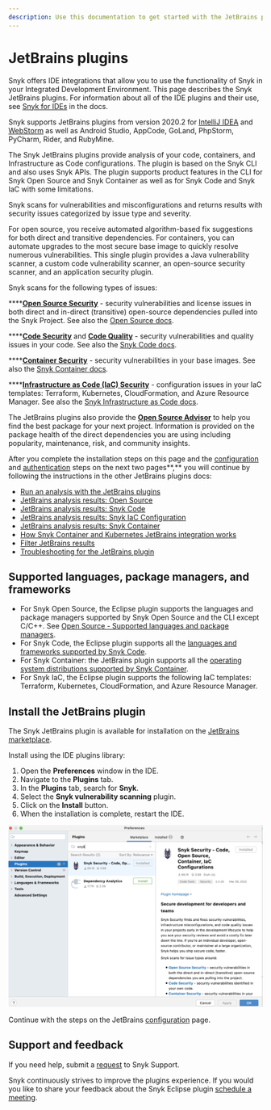 ```yaml
---
description: Use this documentation to get started with the JetBrains plugin.
---
```


# JetBrains plugins

Snyk offers IDE integrations that allow you to use the functionality of Snyk in your Integrated Development Environment. This page describes the Snyk JetBrains plugins. For information about all of the IDE plugins and their use, see [Snyk for IDEs](https://docs.snyk.io/ide-tools) in the docs.

Snyk supports JetBrains plugins from version 2020.2 for [IntelliJ IDEA](https://snyk.io/lp/intellij-ide-plugin/) and [WebStorm](https://snyk.io/lp/webstorm-ide-plugin/) as well as Android Studio, AppCode, GoLand, PhpStorm, PyCharm, Rider, and RubyMine.

The Snyk JetBrains plugins provide analysis of your code, containers, and Infrastructure as Code configurations. The plugin is based on the Snyk CLI and also uses Snyk APIs. The plugin supports product features in the CLI for Snyk Open Source and Snyk Container as well as for Snyk Code and Snyk IaC with some limitations.

Snyk scans for vulnerabilities and misconfigurations and returns results with security issues categorized by issue type and severity.

For open source, you receive automated algorithm-based fix suggestions for both direct and transitive dependencies. For containers, you can automate upgrades to the most secure base image to quickly resolve numerous vulnerabilities. This single plugin provides a Java vulnerability scanner, a custom code vulnerability scanner, an open-source security scanner, and an application security plugin.

Snyk scans for the following types of issues:

****[**Open Source Security**](https://snyk.io/product/open-source-security-management/) - security vulnerabilities and license issues in both direct and in-direct (transitive) open-source dependencies pulled into the Snyk Project. See also the [Open Source docs](https://docs.snyk.io/products/snyk-open-source).

****[**Code Security**](https://snyk.io/product/snyk-code/) and [**Code Quality**](https://snyk.io/product/snyk-code/) - security vulnerabilities and quality issues in your code. See also the [Snyk Code docs](https://docs.snyk.io/products/snyk-code).

****[**Container Security**](https://snyk.io/product/container-vulnerability-management/) - security vulnerabilities in your base images. See also the [Snyk Container docs](https://docs.snyk.io/products/snyk-container).

****[**Infrastructure as Code (IaC) Security**](https://snyk.io/product/infrastructure-as-code-security/) - configuration issues in your IaC templates: Terraform, Kubernetes, CloudFormation, and Azure Resource Manager. See also the [Snyk Infrastructure as Code docs](https://docs.snyk.io/products/snyk-infrastructure-as-code).

The JetBrains plugins also provide the [**Open Source Advisor**](https://snyk.io/advisor/) to help you find the best package for your next project. Information is provided on the package health of the direct dependencies you are using including popularity, maintenance, risk, and community insights.

After you complete the installation steps on this page and the [configuration](https://docs.snyk.io/ide-tools/jetbrains-plugins/configuration-environment-variables-and-proxy-for-the-jetbrains-plugins) and [authentication](https://docs.snyk.io/ide-tools/jetbrains-plugins/authentication-for-the-jetbrains-plugins) steps on the next two pages**,** you will continue by following the instructions in the other JetBrains plugins docs:

* [Run an analysis with the JetBrains plugins](https://docs.snyk.io/ide-tools/jetbrains-plugins/run-an-analysis-with-the-jetbrains-plugins)
* [JetBrains analysis results: Open Source](https://docs.snyk.io/ide-tools/jetbrains-plugins/jetbrains-analysis-results-snyk-open-source)
* [JetBrains analysis results: Snyk Code](https://docs.snyk.io/ide-tools/jetbrains-plugins/jetbrains-analysis-results-snyk-code)
* [JetBrains analysis results: Snyk IaC Configuration](https://docs.snyk.io/ide-tools/jetbrains-plugins/jetbrains-analysis-results-snyk-iac-configuration)
* [JetBrains analysis results: Snyk Container](https://docs.snyk.io/ide-tools/jetbrains-plugins/jetbrains-analysis-results-snyk-container)
* [How Snyk Container and Kubernetes JetBrains integration works](https://docs.snyk.io/ide-tools/jetbrains-plugins/how-snyk-container-and-kubernetes-jetbrains-integration-works)
* [Filter JetBrains results](https://docs.snyk.io/ide-tools/jetbrains-plugins/filter-jetbrains-results)
* [Troubleshooting for the JetBrains plugin](https://docs.snyk.io/ide-tools/jetbrains-plugins/troubleshooting-for-the-jetbrains-plugin)

## Supported languages, package managers, and frameworks

* For Snyk Open Source, the Eclipse plugin supports the languages and package managers supported by Snyk Open Source and the CLI except C/C++. See [Open Source - Supported languages and package managers](https://docs.snyk.io/products/snyk-open-source/language-and-package-manager-support).
* For Snyk Code, the Eclipse plugin supports all the [languages and frameworks supported by Snyk Code](https://docs.snyk.io/products/snyk-code/snyk-code-language-and-framework-support#language-support-with-snyk-code-ai-engine).
* For Snyk Container: the JetBrains plugin supports all the [operating system distributions supported by Snyk Container](https://docs.snyk.io/products/snyk-container/snyk-container-security-basics/supported-operating-system-distributions).
* For Snyk IaC, the Eclipse plugin supports the following IaC templates: Terraform, Kubernetes, CloudFormation, and Azure Resource Manager.

## **Install the JetBrains plugin**

The Snyk JetBrains plugin is available for installation on the [JetBrains marketplace](https://plugins.jetbrains.com/plugin/10972-snyk-vulnerability-scanner).

Install using the IDE plugins library:

1. Open the **Preferences** window in the IDE.
2. Navigate to the **Plugins** tab.
3. In the **Plugins** tab, search for **Snyk**.
4. Select the **Snyk vulnerability scanning** plugin.
5. Click on the **Install** button.
6. When the installation is complete, restart the IDE.

![Select the Snyk vulnerability scanning plugin](<../../.gitbook/assets/Screen Shot 2022-03-09 at 5.06.13 PM (1) (1) (1) (1) (1) (1) (1) (1) (1) (1) (1) (1) (1) (1) (1) (1) (1) (1) (1) (1) (1) (1) (1) (1) (1) (1) (1) (1) (1) (1) (1).png>)

Continue with the steps on the JetBrains [configuration](https://docs.snyk.io/ide-tools/jetbrains-plugins/configuration-environment-variables-and-proxy-for-the-jetbrains-plugins) page.

## Support and feedback

If you need help, submit a [request](https://support.snyk.io/hc/en-us/requests/new) to Snyk Support.

Snyk continuously strives to improve the plugins experience. If you would you like to share your feedback about the Snyk Eclipse plugin [schedule a meeting](https://calendly.com/snyk-georgi/45min?month=2022-01).
